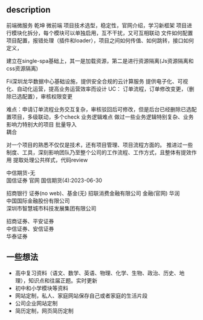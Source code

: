 ## description
前端微服务	乾坤	微前端
项目技术选型，稳定性，官网介绍，学习新框架
项目进行模块化拆分，每个模块可以单独启用，互不干扰，又可互相联动
文件如何配置项目配置，报错处理（插件和loader），项目之间如何传值、如何跳转，接口如何定义，

建立在single-spa基础上，其一是加载资源，第二是进行资源隔离(Js资源隔离和css资源隔离)

Fii深圳龙华数据中心基础设施，提供安全合规的云计算服务	提供电子化、可视化、自动化运营，提高业务运营效率而设计
UC： 订单流程，订单修改变更，（删除已选配置），审核权限变更

难点：申请订单流程业务交互复杂，审核驳回后可修改，但是后台已经删除已选配置项目，多级联动，多个check	业务逻辑难点
做过一些业务逻辑特别复杂、业务影响力特别大的项目
批量导入	
耦合

对一个项目的熟悉不仅仅是技术，还有项目管理、项目流程方面的。
推进过一些制度、工具，深刻影响团队乃至整个公司的工作流程、工作方式，且整体有提效作用	提取处理公共样式，代码review


中信期货-无  
国信证券	官网	国信期货(4):2023-06-30
  
招商银行	证券(no web)、基金(无)	招联消费金融有限公司			金融(官网)
华润  
中国国际金融股份有限公司  
深圳市智慧城市科技发展集团有限公司  

招商证券、平安证券  
中信证券、安信证券  
华泰证券




## 一些想法
+ 高中复习资料（语文、数学、英语、物理、化学、生物、政治、历史、地理），知识点和往届正题。实时更新
+ 初中和小学模块等资料
+ 网站定制，私人、家庭网站保存自己或者家庭的生活片段
+ 公司企业网站定制
+ 简历定制，网页简历定制
